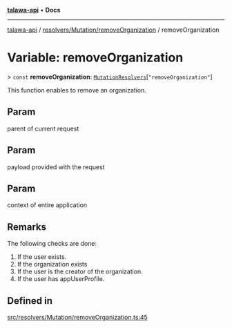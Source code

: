 [**talawa-api**](../../../../README.md) • **Docs**

***

[talawa-api](../../../../modules.md) / [resolvers/Mutation/removeOrganization](../README.md) / removeOrganization

# Variable: removeOrganization

\> `const` **removeOrganization**: [`MutationResolvers`](../../../../types/generatedGraphQLTypes/type-aliases/MutationResolvers.md)\[`"removeOrganization"`\]

This function enables to remove an organization.

## Param

parent of current request

## Param

payload provided with the request

## Param

context of entire application

## Remarks

The following checks are done:
1. If the user exists.
2. If the organization exists
3. If the user is the creator of the organization.
4. If the user has appUserProfile.

## Defined in

[src/resolvers/Mutation/removeOrganization.ts:45](https://github.com/PalisadoesFoundation/talawa-api/blob/60937520d7a29ccf883a9c6a7c2d186bae92a81b/src/resolvers/Mutation/removeOrganization.ts#L45)
